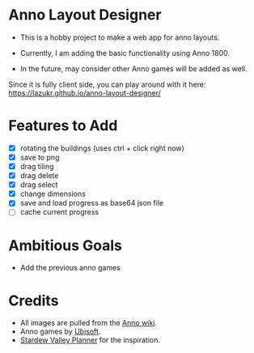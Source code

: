# Anno Layout Designer

- This is a hobby project to make a web app for anno layouts.

- Currently, I am adding the basic functionality using Anno 1800.

- In the future, may consider other Anno games will be added as well.

Since it is fully client side, you can play around with it here:
https://lazukr.github.io/anno-layout-designer/

# Features to Add
- [x] rotating the buildings (uses ctrl + click right now)
- [x] save to png
- [x] drag tiling
- [x] drag delete
- [x] drag select
- [x] change dimensions
- [x] save and load progress as base64 json file
- [ ] cache current progress

# Ambitious Goals
- Add the previous anno games
# Credits
- All images are pulled from the [Anno wiki](https://anno1800.fandom.com/wiki/Buildings).
- Anno games by [Ubisoft](https://www.ubisoft.com/).
- [Stardew Valley Planner](https://github.com/hpeinar/stardewplanner) for the inspiration.